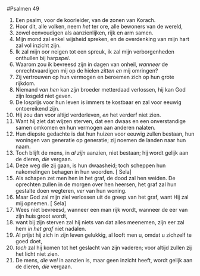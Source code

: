 #Psalmen 49
1. Een psalm, voor de koorleider, van de zonen van Korach. 
2. Hoor dit, alle volken, neem *het* ter ore, alle bewoners van de wereld, 
3. zowel eenvoudigen als aanzienlijken, rijk en arm samen. 
4. Mijn mond zal enkel wijsheid spreken, en de overdenking van mijn hart zal vol inzicht zijn. 
5. Ik zal mijn oor neigen tot een spreuk, ik zal mijn verborgenheden onthullen bij harp*spel*. 
6. Waarom zou ik bevreesd zijn in dagen van onheil, *wanneer* de onrechtvaardigen mij op de hielen *zitten en* mij omringen? 
7. Zij vertrouwen op hun vermogen en beroemen zich op hun grote rijkdom. 
8. Niemand *van hen* kan *zijn* broeder metterdaad verlossen, hij kan God zijn losgeld niet geven. 
9. De losprijs voor hun leven is immers te kostbaar en zal voor eeuwig ontoereikend zijn. 
10. Hij zou dan voor altijd verderleven, *en* het verderf niet zien. 
11. Want hij ziet dat wijzen sterven, dat een dwaas en een onverstandige samen omkomen en hun vermogen aan anderen nalaten. 
12. Hun diepste gedachte is dat hun huizen voor eeuwig zullen bestaan, hun woningen van generatie op generatie; zij noemen de landen naar hun naam. 
13. Toch blijft de mens, in *al zijn* aanzien, niet bestaan; hij wordt gelijk aan de dieren, *die* vergaan. 
14. Deze weg die zij gaan, is hun dwaasheid; toch scheppen hun nakomelingen behagen in hun woorden. [ Sela] 
15. Als schapen zet men hen in het graf, de dood zal hen weiden. De oprechten zullen in de morgen over hen heersen, het graf zal hun gestalte doen wegteren, *ver* van hun woning. 
16. Maar God zal mijn ziel verlossen uit de greep van het graf, want Hij zal mij opnemen. [ Sela] 
17. Wees niet bevreesd, wanneer een man rijk wordt, wanneer de eer van zijn huis groot wordt, 
18. want bij zijn sterven zal hij niets van dat alles meenemen, zijn eer zal hem *in het graf* niet nadalen. 
19. Al prijst hij zich in zijn leven gelukkig, al looft men u, omdat u zichzelf te goed doet, 
20. *toch* zal hij komen tot het geslacht van zijn vaderen; voor altijd zullen zij het licht niet zien. 
21. De mens, *die wel* in aanzien is, maar geen inzicht heeft, wordt gelijk aan de dieren, *die* vergaan.
